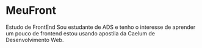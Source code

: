 # MeuFront
Estudo de FrontEnd
Sou estudante de ADS e tenho o interesse  de  aprender  um pouco de frontend estou usando apostila  da Caelum de Desenvolvimento Web.
